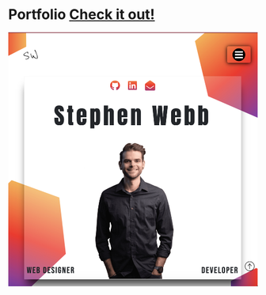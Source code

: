 # Portfolio  [Check it out!](https://stevie2codes.github.io/)

![Site Preview](images/sitePreview.png)